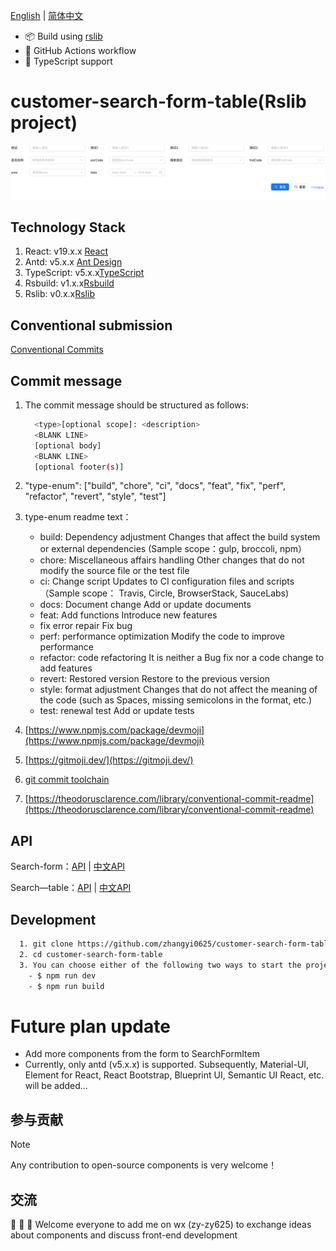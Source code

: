 <div align="center">
</div>

[English](README.md) | [简体中文](README_ZH.md)

- 📦 Build using [rslib](https://github.com/web-infra-dev/rslib)
- 🔄 GitHub Actions workflow
- 🎯 TypeScript support

# customer-search-form-table(Rslib project)

![alt text](./src/assets/example.png)

## Technology Stack

1. React: v19.x.x [React](https://reactjs.org/)
2. Antd: v5.x.x [Ant Design](https://ant.design/index-cn)
3. TypeScript: v5.x.x[TypeScript](https://www.typescriptlang.org/)
4. Rsbuild: v1.x.x[Rsbuild](https://rsbuild.rs/)
5. Rslib: v0.x.x[Rslib](https://rslib.rs/)

## Conventional submission

[Conventional Commits](https://www.conventionalcommits.org/zh-hans/v1.0.0/)

## Commit message

1. The commit message should be structured as follows:

   ```bash
     <type>[optional scope]: <description>
     <BLANK LINE>
     [optional body]
     <BLANK LINE>
     [optional footer(s)]
   ```

2. "type-enum": ["build", "chore", "ci", "docs", "feat", "fix", "perf", "refactor", "revert", "style", "test"]

3. type-enum readme text：
   - build: Dependency adjustment
     Changes that affect the build system or external dependencies (Sample scope：gulp, broccoli, npm）
   - chore: Miscellaneous affairs handling
     Other changes that do not modify the source file or the test file
   - ci: Change script
     Updates to CI configuration files and scripts（Sample scope： Travis, Circle, BrowserStack, SauceLabs)
   - docs: Document change
     Add or update documents
   - feat: Add functions
     Introduce new features
   - fix error repair
     Fix bug
   - perf: performance optimization
     Modify the code to improve performance
   - refactor: code refactoring
     It is neither a Bug fix nor a code change to add features
   - revert: Restored version
     Restore to the previous version
   - style: format adjustment
     Changes that do not affect the meaning of the code (such as Spaces, missing semicolons in the format, etc.)
   - test: renewal test
     Add or update tests

4. [https://www.npmjs.com/package/devmoji](https://www.npmjs.com/package/devmoji)
5. [https://gitmoji.dev/](https://gitmoji.dev/)
6. [git commit toolchain](https://juejin.cn/post/7067166468797890591)
7. [https://theodorusclarence.com/library/conventional-commit-readme](https://theodorusclarence.com/library/conventional-commit-readme)

## API

Search-form：[API](./src/SearchForm/docs/api.md) | [中文API](./src/SearchForm/docs/api_ZH.md)

Search—table：[API](./src/SearchTable/docs/api.md) | [中文API](./src/SearchTable/docs/api_ZH.md)

## Development

```bash
  1. git clone https://github.com/zhangyi0625/customer-search-form-table.git
  2. cd customer-search-form-table
  3. You can choose either of the following two ways to start the project. For other CLIs, refer to the scripts in package.json
    - $ npm run dev
    - $ npm run build
```

# Future plan update

- Add more components from the form to SearchFormItem
- Currently, only antd (v5.x.x) is supported. Subsequently, Material-UI, Element for React, React Bootstrap, Blueprint UI, Semantic UI React, etc. will be added...

## 参与贡献

> [!NOTE]
> Any contribution to open-source components is very welcome！

## 交流

📖 📖 📖 Welcome everyone to add me on wx (zy-zy625) to exchange ideas about components and discuss front-end development
